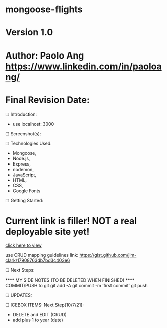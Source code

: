 # mongoose-flights
# Version 1.0
# Author: Paolo Ang <https://www.linkedin.com/in/paoloang/>
# Final Revision Date: 







☐ Introduction: 
- use localhost: 3000


☐ Screenshot(s): 


☐ Technologies Used: 
- Mongoose,
- Node.js, 
- Express,
- nodemon,
- JavaScript,
- HTML, 
- CSS, 
- Google Fonts

☐ Getting Started: 
# Current link is filler!  NOT a real deployable site yet!
[click here to view](https://github.com/paolo249/mongoose-flights.git)

use CRUD mapping guidelines link:
https://gist.github.com/jim-clark/17908763db7bd3c403e6

☐ Next Steps:


**** MY SIDE NOTES (TO BE DELETED WHEN FINISHED) ****
COMMIT/PUSH to git
git add -A
git commit -m ‘first commit’
git push

☐ UPDATES:



☐ ICEBOX ITEMS:
Next Step(10/7/21): 
- DELETE and EDIT (CRUD) 
- add plus 1 to year (date)

